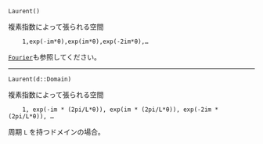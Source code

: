 ```
Laurent()
```

複素指数によって張られる空間

```
    1,exp(-im*θ),exp(im*θ),exp(-2im*θ),…
```

[`Fourier`](@ref)も参照してください。

---

```
Laurent(d::Domain)
```

複素指数によって張られる空間

```
    1, exp(-im * (2pi/L*θ)), exp(im * (2pi/L*θ)), exp(-2im * (2pi/L*θ)), …
```

周期 `L` を持つドメインの場合。
